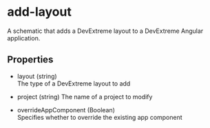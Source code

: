 # add-layout

A schematic that adds a DevExtreme layout to a DevExtreme Angular application.

## Properties

- layout (string)  
 The type of a DevExtreme layout to add

- project (string)
 The name of a project to modify

- overrideAppComponent (Boolean)  
 Specifies whether to override the existing app component